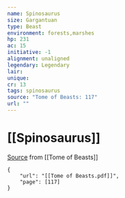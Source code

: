 ```yaml
---
name: Spinosaurus
size: Gargantuan
type: Beast
environment: forests,marshes
hp: 231
ac: 15
initiative: -1
alignment: unaligned
legendary: Legendary
lair: 
unique: 
cr: 13
tags: spinosaurus
source: "Tome of Beasts: 117"
url: ""
---
```

# [[Spinosaurus]]

[Source](zotero://open-pdf/library/items/ULEQWHJM?page=117) from [[Tome of Beasts]]

```pdf
{
	"url": "[[Tome of Beasts.pdf]]",
	"page": [117]
}
```

